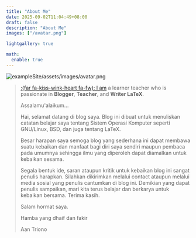 ```yaml
---
title: "About Me"
date: 2025-09-02T11:04:49+08:00
draft: false
description: "About Me"
images: ["/avatar.png"]

lightgallery: true

math:
  enable: true
---
```


![exampleSite/assets/images/avatar.png](LoveIt/exampleSite/assets/images/avatar.png)

> [:(far fa-kiss-wink-heart fa-fw): I am](https://www.aantriono.com) a learner teacher who is
passionate in  **Blogger**, **Teacher**, and **Writer LaTeX**.
> 
> Assalamu'alaikum...
> 
> Hai, selamat datang di blog saya. Blog ini dibuat untuk menuliskan catatan belajar saya tentang Sistem Operasi Komputer seperti GNU/Linux, BSD, dan juga tentang LaTeX.
> 
> Besar harapan saya semoga blog yang sederhana ini dapat membawa suatu kebaikan dan manfaat bagi diri saya sendiri maupun pembaca pada umumnya sehingga ilmu yang diperoleh dapat diamalkan untuk  kebaikan sesama.
> 
> Segala bentuk ide, saran ataupun kritik untuk kebaikan blog ini sangat penulis harapkan. Silahkan dikirimkan melalui contact ataupun melalui media sosial yang penulis cantumkan di blog ini. 
> Demikian yang dapat penulis sampaikan, mari kita terus belajar dan berkarya untuk kebaikan bersama. Terima kasih.
> 
> Salam hormat saya.
>
> Hamba yang dhaif dan fakir
>
> 
> Aan Triono





